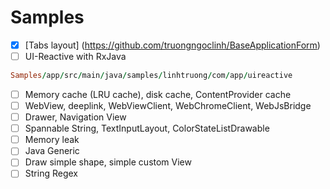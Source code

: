 # Samples
- [x] [Tabs layout] (https://github.com/truongngoclinh/BaseApplicationForm)
- [ ] UI-Reactive with RxJava
```ruby
Samples/app/src/main/java/samples/linhtruong/com/app/uireactive
```
- [ ] Memory cache (LRU cache), disk cache, ContentProvider cache
- [ ] WebView, deeplink, WebViewClient, WebChromeClient, WebJsBridge
- [ ] Drawer, Navigation View
- [ ] Spannable String, TextInputLayout, ColorStateListDrawable
- [ ] Memory leak
- [ ] Java Generic
- [ ] Draw simple shape, simple custom View
- [ ] String Regex
